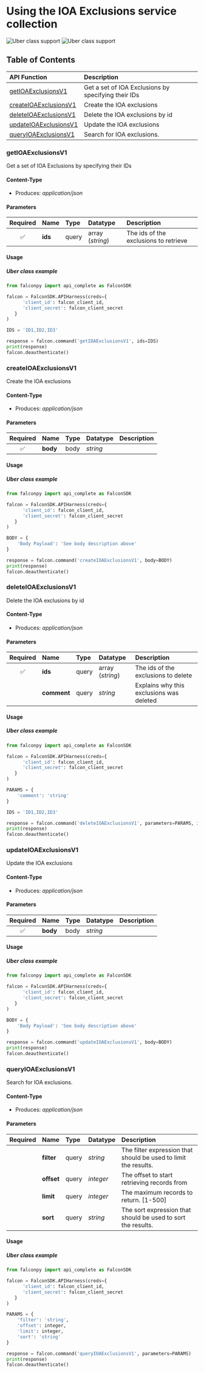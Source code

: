 # Using the IOA Exclusions service collection
![Uber class support](https://img.shields.io/badge/Uber%20class%20support-%E2%9C%93%20Yes-green.svg) ![Uber class support](https://img.shields.io/badge/Service%20class%20support-X%20No-red.svg)
## Table of Contents
| API Function | Description |
| :--- | :--- |
| [getIOAExclusionsV1](#getioaexclusionsv1) | Get a set of IOA Exclusions by specifying their IDs |
| [createIOAExclusionsV1](#createioaexclusionsv1) | Create the IOA exclusions |
| [deleteIOAExclusionsV1](#deleteioaexclusionsv1) | Delete the IOA exclusions by id |
| [updateIOAExclusionsV1](#updateioaexclusionsv1) | Update the IOA exclusions |
| [queryIOAExclusionsV1](#queryioaexclusionsv1) | Search for IOA exclusions. |
### getIOAExclusionsV1
Get a set of IOA Exclusions by specifying their IDs

#### Content-Type
- Produces: _application/json_
#### Parameters
| Required | Name  | Type  | Datatype | Description |
| :---: | :---- | :---- | :-------- | :---------- |
| :white_check_mark: | __ids__ | query | array (_string_) | The ids of the exclusions to retrieve |
#### Usage
##### Uber class example
```python
from falconpy import api_complete as FalconSDK

falcon = FalconSDK.APIHarness(creds={
      'client_id': falcon_client_id,
      'client_secret': falcon_client_secret
   }
)

IDS = 'ID1,ID2,ID3'

response = falcon.command('getIOAExclusionsV1', ids=IDS)
print(response)
falcon.deauthenticate()
```
### createIOAExclusionsV1
Create the IOA exclusions

#### Content-Type
- Produces: _application/json_
#### Parameters
| Required | Name  | Type  | Datatype | Description |
| :---: | :---- | :---- | :-------- | :---------- |
| :white_check_mark: | __body__ | body | _string_ 
#### Usage
##### Uber class example
```python
from falconpy import api_complete as FalconSDK

falcon = FalconSDK.APIHarness(creds={
      'client_id': falcon_client_id,
      'client_secret': falcon_client_secret
   }
)

BODY = {
    'Body Payload': 'See body description above'
}

response = falcon.command('createIOAExclusionsV1', body=BODY)
print(response)
falcon.deauthenticate()
```
### deleteIOAExclusionsV1
Delete the IOA exclusions by id

#### Content-Type
- Produces: _application/json_
#### Parameters
| Required | Name  | Type  | Datatype | Description |
| :---: | :---- | :---- | :-------- | :---------- |
| :white_check_mark: | __ids__ | query | array (_string_) | The ids of the exclusions to delete |
| | __comment__ | query | _string_ | Explains why this exclusions was deleted |
#### Usage
##### Uber class example
```python
from falconpy import api_complete as FalconSDK

falcon = FalconSDK.APIHarness(creds={
      'client_id': falcon_client_id,
      'client_secret': falcon_client_secret
   }
)

PARAMS = {
    'comment': 'string'
}

IDS = 'ID1,ID2,ID3'

response = falcon.command('deleteIOAExclusionsV1', parameters=PARAMS, ids=IDS)
print(response)
falcon.deauthenticate()
```
### updateIOAExclusionsV1
Update the IOA exclusions

#### Content-Type
- Produces: _application/json_
#### Parameters
| Required | Name  | Type  | Datatype | Description |
| :---: | :---- | :---- | :-------- | :---------- |
| :white_check_mark: | __body__ | body | _string_ 
#### Usage
##### Uber class example
```python
from falconpy import api_complete as FalconSDK

falcon = FalconSDK.APIHarness(creds={
      'client_id': falcon_client_id,
      'client_secret': falcon_client_secret
   }
)

BODY = {
    'Body Payload': 'See body description above'
}

response = falcon.command('updateIOAExclusionsV1', body=BODY)
print(response)
falcon.deauthenticate()
```
### queryIOAExclusionsV1
Search for IOA exclusions.

#### Content-Type
- Produces: _application/json_
#### Parameters
| Required | Name  | Type  | Datatype | Description |
| :---: | :---- | :---- | :-------- | :---------- |
| | __filter__ | query | _string_ | The filter expression that should be used to limit the results. |
| | __offset__ | query | _integer_ | The offset to start retrieving records from |
| | __limit__ | query | _integer_ | The maximum records to return. [1-500] |
| | __sort__ | query | _string_ | The sort expression that should be used to sort the results. |
#### Usage
##### Uber class example
```python
from falconpy import api_complete as FalconSDK

falcon = FalconSDK.APIHarness(creds={
      'client_id': falcon_client_id,
      'client_secret': falcon_client_secret
   }
)

PARAMS = {
    'filter': 'string',
    'offset': integer,
    'limit': integer,
    'sort': 'string'
}

response = falcon.command('queryIOAExclusionsV1', parameters=PARAMS)
print(response)
falcon.deauthenticate()
```
